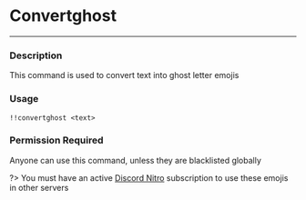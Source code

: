 # Convertghost
---
### Description
This command is used to convert text into ghost letter emojis
### Usage
```
!!convertghost <text>
```
### Permission Required
Anyone can use this command, unless they are blacklisted globally

?> You must have an active [Discord Nitro](https://discordapp.com/nitro) subscription to use these emojis in other servers